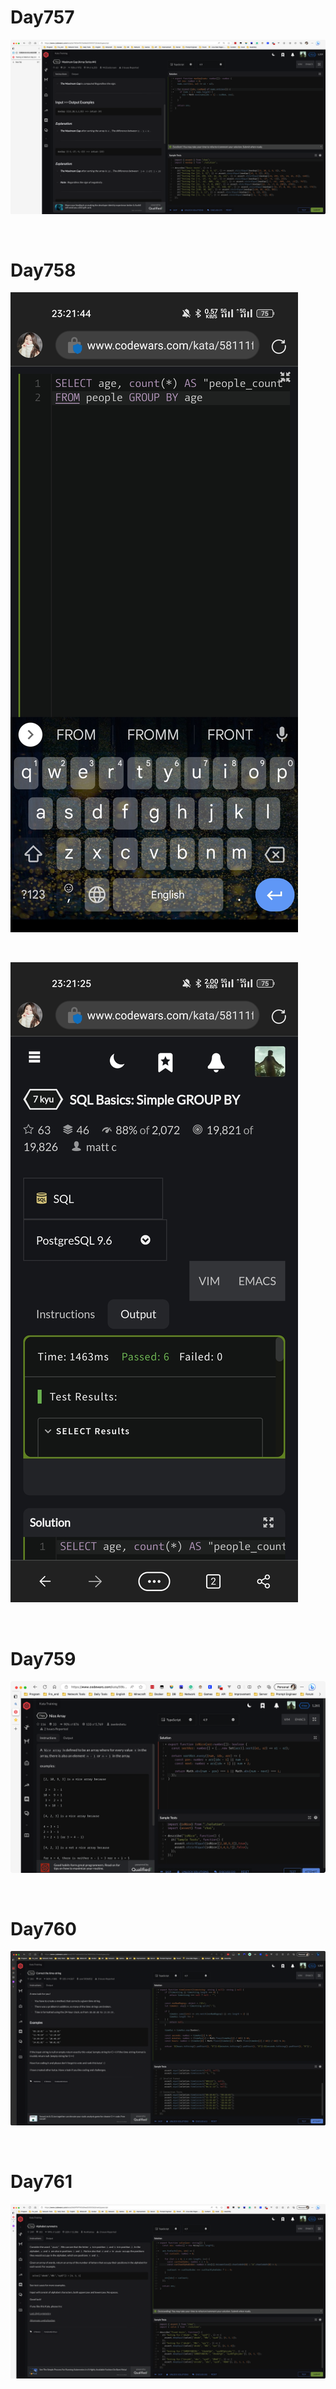 # Day757

![day757](2308img.assets/day757.png)

&nbsp;

# Day758

![day758(1)](2308img.assets/day758(1).jpg)

&nbsp;

![day758(2)](2308img.assets/day758(2).jpg)

&nbsp;

# Day759

![day759](2308img.assets/day759.png)

&nbsp;

# Day760

![day760](2308img.assets/day760.png)

&nbsp;

# Day761

![day761](2308img.assets/day761.png)